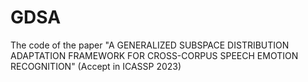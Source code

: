 # GDSA
The code of the paper "A GENERALIZED SUBSPACE DISTRIBUTION ADAPTATION FRAMEWORK FOR CROSS-CORPUS SPEECH EMOTION RECOGNITION" (Accept in ICASSP 2023)
